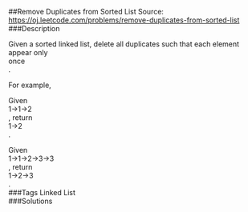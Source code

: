 ##Remove Duplicates from Sorted List
Source: https://oj.leetcode.com/problems/remove-duplicates-from-sorted-list  
###Description

                

Given a sorted linked list, delete all duplicates such that each element appear only   
once  
.
  

  

For example,  

Given   
1->1->2  
, return   
1->2  
.  

Given   
1->1->2->3->3  
, return   
1->2->3  
.  
###Tags
Linked List  
###Solutions